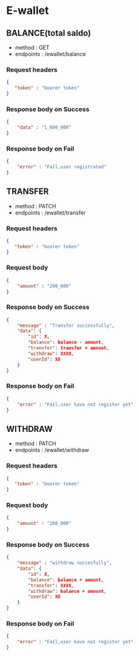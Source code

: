 # E-wallet

## BALANCE(total saldo)
- method : GET
- endpoints : /ewallet/balance

### Request headers
```json
{
   "token" : "bearer token"
}
```

### Response body on Success
```json
{
    "data" : "1_000_000"
}
```
### Response body on Fail
```json
{
    "error" : "Fail,user registrated"
}
```
## TRANSFER 
- method : PATCH
- endpoints : /ewallet/transfer


### Request headers
```json
{
   "token" : "bearer token"
}
```

### Request body
```json
{
    "amount" : "200_000"
}
```

### Response body on Success
```json
{
    "message" : "Transfer successfully",
    "data": {
        "id": X,
        "balance": balance - amount,
        "transfer": transfer + amount,
        "withdraw": XXXX,
        "userId": XX
    }
}
```
### Response body on Fail
```json
{
    "error" : "Fail,user have not register yet"
}

```

## WITHDRAW
- method : PATCH
- endpoints : /ewallet/withdraw

### Request headers
```json
{
   "token" : "bearer token"
}
```
### Request body
```json
{
    "amount" : "200_000"
}
```
### Response body on Success
```json
{
    "message" : "withdraw succesfully",
    "data": {
        "id": X,
        "balance": balance + amount,
        "transfer": XXXX,
        "withdraw": balance + amount,
        "userId": XX
    }
}
```
### Response body on Fail
```json
{
    "error" : "Fail,user have not register yet"
}
```
